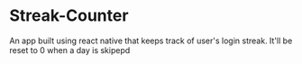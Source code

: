 # Streak-Counter
An app built using react native that keeps track of user's login streak. It'll be reset to 0 when a day is skipepd
